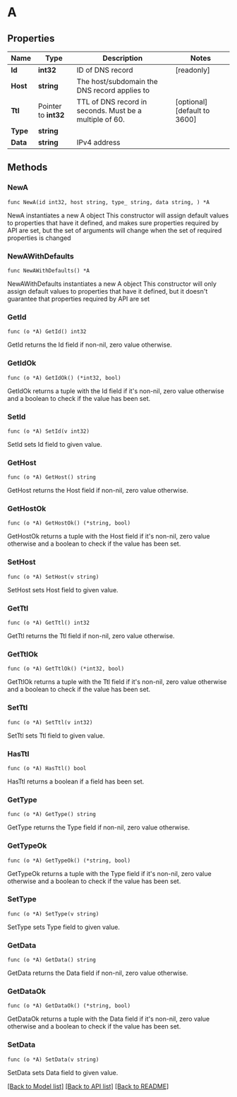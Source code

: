 # A

## Properties

Name | Type | Description | Notes
------------ | ------------- | ------------- | -------------
**Id** | **int32** | ID of DNS record | [readonly] 
**Host** | **string** | The host/subdomain the DNS record applies to | 
**Ttl** | Pointer to **int32** | TTL of DNS record in seconds. Must be a multiple of 60. | [optional] [default to 3600]
**Type** | **string** |  | 
**Data** | **string** | IPv4 address | 

## Methods

### NewA

`func NewA(id int32, host string, type_ string, data string, ) *A`

NewA instantiates a new A object
This constructor will assign default values to properties that have it defined,
and makes sure properties required by API are set, but the set of arguments
will change when the set of required properties is changed

### NewAWithDefaults

`func NewAWithDefaults() *A`

NewAWithDefaults instantiates a new A object
This constructor will only assign default values to properties that have it defined,
but it doesn't guarantee that properties required by API are set

### GetId

`func (o *A) GetId() int32`

GetId returns the Id field if non-nil, zero value otherwise.

### GetIdOk

`func (o *A) GetIdOk() (*int32, bool)`

GetIdOk returns a tuple with the Id field if it's non-nil, zero value otherwise
and a boolean to check if the value has been set.

### SetId

`func (o *A) SetId(v int32)`

SetId sets Id field to given value.


### GetHost

`func (o *A) GetHost() string`

GetHost returns the Host field if non-nil, zero value otherwise.

### GetHostOk

`func (o *A) GetHostOk() (*string, bool)`

GetHostOk returns a tuple with the Host field if it's non-nil, zero value otherwise
and a boolean to check if the value has been set.

### SetHost

`func (o *A) SetHost(v string)`

SetHost sets Host field to given value.


### GetTtl

`func (o *A) GetTtl() int32`

GetTtl returns the Ttl field if non-nil, zero value otherwise.

### GetTtlOk

`func (o *A) GetTtlOk() (*int32, bool)`

GetTtlOk returns a tuple with the Ttl field if it's non-nil, zero value otherwise
and a boolean to check if the value has been set.

### SetTtl

`func (o *A) SetTtl(v int32)`

SetTtl sets Ttl field to given value.

### HasTtl

`func (o *A) HasTtl() bool`

HasTtl returns a boolean if a field has been set.

### GetType

`func (o *A) GetType() string`

GetType returns the Type field if non-nil, zero value otherwise.

### GetTypeOk

`func (o *A) GetTypeOk() (*string, bool)`

GetTypeOk returns a tuple with the Type field if it's non-nil, zero value otherwise
and a boolean to check if the value has been set.

### SetType

`func (o *A) SetType(v string)`

SetType sets Type field to given value.


### GetData

`func (o *A) GetData() string`

GetData returns the Data field if non-nil, zero value otherwise.

### GetDataOk

`func (o *A) GetDataOk() (*string, bool)`

GetDataOk returns a tuple with the Data field if it's non-nil, zero value otherwise
and a boolean to check if the value has been set.

### SetData

`func (o *A) SetData(v string)`

SetData sets Data field to given value.



[[Back to Model list]](../README.md#documentation-for-models) [[Back to API list]](../README.md#documentation-for-api-endpoints) [[Back to README]](../README.md)


